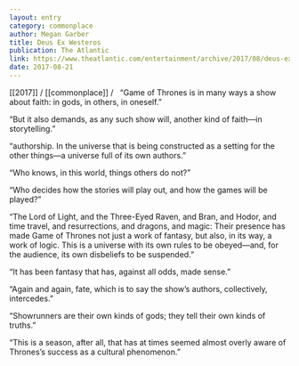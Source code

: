 ```yaml
---
layout: entry
category: commonplace
author: Megan Garber
title: Deus Ex Westeros
publication: The Atlantic
link: https://www.theatlantic.com/entertainment/archive/2017/08/deus-ex-westeros/537480/
date: 2017-08-21
---
```


[[2017]] / [[commonplace]] / 
 
“Game of Thrones is in many ways a show about faith: in gods, in others, in oneself.”

“But it also demands, as any such show will, another kind of faith—in storytelling.”

“authorship. In the universe that is being constructed as a setting for the other things—a universe full of its own authors.”

“Who knows, in this world, things others do not?”

“Who decides how the stories will play out, and how the games will be played?”

“The Lord of Light, and the Three-Eyed Raven, and Bran, and Hodor, and time travel, and resurrections, and dragons, and magic: Their presence has made Game of Thrones not just a work of fantasy, but also, in its way, a work of logic. This is a universe with its own rules to be obeyed—and, for the audience, its own disbeliefs to be suspended.”

“It has been fantasy that has, against all odds, made sense.”

“Again and again, fate, which is to say the show’s authors, collectively, intercedes.”

“Showrunners are their own kinds of gods; they tell their own kinds of truths.”

“This is a season, after all, that has at times seemed almost overly aware of Thrones’s success as a cultural phenomenon.”

